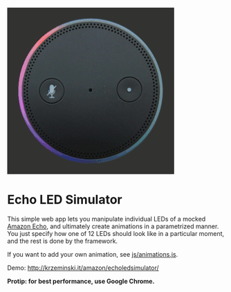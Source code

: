 ![Rainbow animation](images/Rainbow.gif)

# Echo LED Simulator

This simple web app lets you manipulate individual LEDs of a mocked [Amazon Echo](https://www.youtube.com/watch?v=KkOCeAtKHIc), and ultimately create animations in a parametrized manner. You just specify how one of 12 LEDs should look like in a particular moment, and the rest is done by the framework.

If you want to add your own animation, see [js/animations.js](js/animations.js).

Demo: http://krzeminski.it/amazon/echoledsimulator/

**Protip: for best performance, use Google Chrome.**
